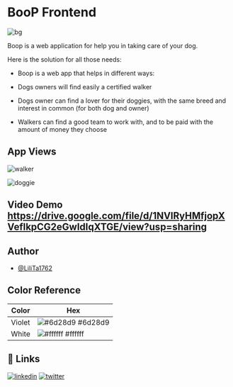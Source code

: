 # BooP Frontend

![bg](https://user-images.githubusercontent.com/65988476/166088914-f0cc5467-5266-41f6-893a-4a74f2b15c60.png)


Boop is a web application for help you in taking care of your dog.

Here is the solution for all those needs:

- Boop is a web app that helps in different ways:

- Dogs owners will find easily a certified walker

- Dogs owner can find a lover for their doggies, with the same breed and interest in common (for both dog and owner)

- Walkers can find a good team to work with, and to be paid with the amount of money they choose

## App Views

![walker](https://user-images.githubusercontent.com/65988476/166088929-2fa8fc60-28ef-4e4f-9a9d-e81a4ff498d2.png)

![doggie](https://user-images.githubusercontent.com/65988476/166088934-d05c4b0a-92bd-49b7-8b53-b9e5fb28a041.png)

## Video Demo https://drive.google.com/file/d/1NVIRyHMfjopXVefIkpCG2eGwIdIqXTGE/view?usp=sharing

## Author

- [@LiliTa1762](https://www.github.com/LiliTa1762)

## Color Reference

| Color             | Hex                                                                |
| ----------------- | ------------------------------------------------------------------ |
| Violet | ![#6d28d9](https://via.placeholder.com/10/6d28d9?text=+) #6d28d9 |
| White | ![#ffffff](https://via.placeholder.com/10/ffffff?text=+) #ffffff |



## 🔗 Links
[![linkedin](https://img.shields.io/badge/linkedin-0A66C2?style=for-the-badge&logo=linkedin&logoColor=white)](https://www.linkedin.com/in/lilibeth-tabares/)
[![twitter](https://img.shields.io/badge/twitter-1DA1F2?style=for-the-badge&logo=twitter&logoColor=white)](https://twitter.com/LilibethTabares)
